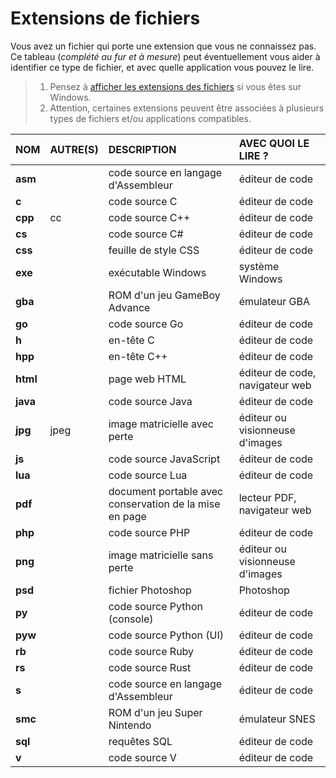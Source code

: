 # Extensions de fichiers

Vous avez un fichier qui porte une extension que vous ne connaissez pas. Ce tableau (_complété au fur et à mesure_) peut éventuellement vous aider à identifier ce type de fichier, et avec quelle application vous pouvez le lire.

> 1. Pensez à [afficher les extensions des fichiers](https://www.youtube.com/watch?v=ac1WdzSqatw) si vous êtes sur Windows.
> 2. Attention, certaines extensions peuvent être associées à plusieurs types de fichiers et/ou applications compatibles.

|NOM|AUTRE(S)|DESCRIPTION|AVEC QUOI LE LIRE ?|
|:--|:--|:--|:--|
|**asm**||code source en langage d'Assembleur|éditeur de code|
|**c**||code source C|éditeur de code|
|**cpp**|cc|code source C++|éditeur de code|
|**cs**||code source C#|éditeur de code|
|**css**||feuille de style CSS|éditeur de code|
|**exe**||exécutable Windows|système Windows|
|**gba**||ROM d'un jeu GameBoy Advance|émulateur GBA|
|**go**||code source Go|éditeur de code|
|**h**||en-tête C|éditeur de code|
|**hpp**||en-tête C++|éditeur de code|
|**html**||page web HTML|éditeur de code, navigateur web|
|**java**||code source Java|éditeur de code|
|**jpg**|jpeg|image matricielle avec perte|éditeur ou visionneuse d'images|
|**js**||code source JavaScript|éditeur de code|
|**lua**||code source Lua|éditeur de code|
|**pdf**||document portable avec conservation de la mise en page|lecteur PDF, navigateur web|
|**php**||code source PHP|éditeur de code|
|**png**||image matricielle sans perte|éditeur ou visionneuse d'images|
|**psd**||fichier Photoshop|Photoshop|
|**py**||code source Python (console)|éditeur de code|
|**pyw**||code source Python (UI)|éditeur de code|
|**rb**||code source Ruby|éditeur de code|
|**rs**||code source Rust|éditeur de code|
|**s**||code source en langage d'Assembleur|éditeur de code|
|**smc**||ROM d'un jeu Super Nintendo|émulateur SNES|
|**sql**||requêtes SQL|éditeur de code|
|**v**||code source V|éditeur de code|

